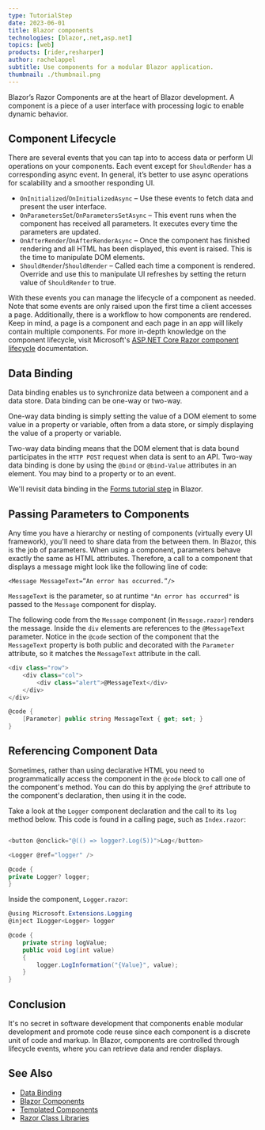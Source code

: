 ```yaml
---
type: TutorialStep
date: 2023-06-01
title: Blazor components
technologies: [blazor,.net,asp.net]
topics: [web]
products: [rider,resharper]
author: rachelappel
subtitle: Use components for a modular Blazor application.
thumbnail: ./thumbnail.png
---
```


Blazor’s Razor Components are at the heart of Blazor development. A component is a piece of a user interface with processing logic to enable dynamic behavior. 
## Component Lifecycle

There are several events that you can tap into to access data or perform UI operations on your components. Each event except for `ShouldRender` has a corresponding async event. In general, it’s better to use async operations for scalability and a smoother responding UI.

* `OnInitialized`/`OnInitializedAsync` – Use these events to fetch data and present the user interface.
* `OnParametersSet`/`OnParametersSetAsync` – This event runs when the component has received all parameters. It executes every time the parameters are updated.
* `OnAfterRender`/`OnAfterRenderAsync` – Once the component has finished rendering and all HTML has been displayed, this event is raised. This is the time to manipulate DOM elements.
* `ShouldRender`/`ShouldRender` – Called each time a component is rendered. Override and use this to manipulate UI refreshes by setting the return value of `ShouldRender` to true.

With these events you can manage the lifecycle of a component as needed. Note that some events are only raised upon the first time a client accesses a page. 
Additionally, there is a workflow to how components are rendered. Keep in mind, a page is a component and each page in an app will likely contain multiple components. 
For more in-depth knowledge on the component lifecycle, visit Microsoft's [ASP.NET Core Razor component lifecycle](https://learn.microsoft.com/en-us/aspnet/core/blazor/components/lifecycle) documentation.

## Data Binding

Data binding enables us to synchronize data between a component and a data store. Data binding can be one-way or two-way.

One-way data binding is simply setting the value of a DOM element to some value in a property or variable, often from a data store, or simply displaying the value of a property or variable.

Two-way data binding means that the DOM element that is data bound participates in the `HTTP POST` request when data is sent to an API. Two-way data binding is done by using the `@bind` or `@bind-Value` attributes in an element. You may bind to a property or to an event.

We'll revisit data binding in the [Forms tutorial step](../forms/) in Blazor.

## Passing Parameters to Components

Any time you have a hierarchy or nesting of components (virtually every UI framework), you'll need to share data from the between them. In Blazor, this is the job of parameters. When using a component, parameters behave exactly the same as HTML attributes. Therefore, a call to a component that displays a message might look like the following line of code:

`<Message MessageText=”An error has occurred.”/>`

`MessageText` is the parameter, so at runtime `"An error has occurred"` is passed to the `Message` component for display. 

The following code from the `Message` component (in `Message.razor`) renders the message. Inside the `div` elements are references to the `@MessageText` parameter. Notice in the `@code` section of the component that the `MessageText` property is both public and decorated with the `Parameter` attribute, so it matches the `MessageText` attribute in the call.  

```cs
<div class="row">
	<div class="col">
    	<div class="alert">@MessageText</div>
	</div>
</div>

@code {
	[Parameter] public string MessageText { get; set; }
}
```

## Referencing Component Data
Sometimes, rather than using declarative HTML you need to programmatically access the component in the `@code` block to call one of the component's method.
You can do this by applying the `@ref` attribute to the component's declaration, then using it in the code. 

Take a look at the `Logger` component declaration and the call to its `log` method below. This code is found in a calling page, such as `Index.razor`:

```cs

<button @onclick="@(() => logger?.Log(5))">Log</button>

<Logger @ref="logger" />

@code {
private Logger? logger;
}

```

Inside the component, `Logger.razor`:

```cs
@using Microsoft.Extensions.Logging
@inject ILogger<Logger> logger

@code {
    private string logValue;
    public void Log(int value)
    {
        logger.LogInformation("{Value}", value);
    }
}
```

## Conclusion
It's no secret in software development that components enable modular development and promote code reuse since each component is a discrete unit of code and markup. 
In Blazor, components are controlled through lifecycle events, where you can retrieve data and render displays. 


## See Also
* [Data Binding](https://learn.microsoft.com/en-us/aspnet/core/blazor/components/data-binding?view=aspnetcore-7.0)
* [Blazor Components](https://learn.microsoft.com/en-us/aspnet/core/blazor/components/?view=aspnetcore-7.0)
* [Templated Components](https://docs.microsoft.com/en-us/aspnet/core/blazor/components/templated-components)
* [Razor Class Libraries](https://docs.microsoft.com/en-us/aspnet/core/blazor/components/class-libraries)


